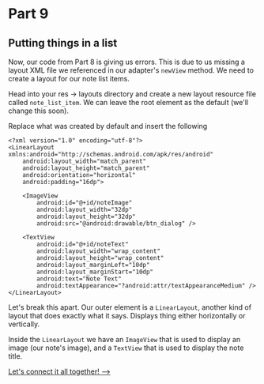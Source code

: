 # Part 9
## Putting things in a list

Now, our code from Part 8 is giving us errors. This is due to us missing a layout XML file we referenced in our adapter's `newView` method. We need to create a layout for our note list items.

Head into your res -> layouts directory and create a new layout resource file called `note_list_item`. We can leave the root element as the default (we'll change this soon).

Replace what was created by default and insert the following

```
<?xml version="1.0" encoding="utf-8"?>
<LinearLayout xmlns:android="http://schemas.android.com/apk/res/android"
    android:layout_width="match_parent"
    android:layout_height="match_parent"
    android:orientation="horizontal"
    android:padding="16dp">

    <ImageView
        android:id="@+id/noteImage"
        android:layout_width="32dp"
        android:layout_height="32dp"
        android:src="@android:drawable/btn_dialog" />

    <TextView
        android:id="@+id/noteText"
        android:layout_width="wrap_content"
        android:layout_height="wrap_content"
        android:layout_marginLeft="10dp"
        android:layout_marginStart="10dp"
        android:text="Note Text"
        android:textAppearance="?android:attr/textAppearanceMedium" />
</LinearLayout>
```

Let's break this apart. Our outer element is a `LinearLayout`, another kind of layout that does exactly what it says. Displays thing either horizontally or vertically.

Inside the `LinearLayout` we have an `ImageView` that is used to display an image (our note's image), and a `TextView` that is used to display the note title.

[Let's connect it all together! -->](part10.html)